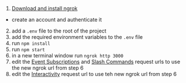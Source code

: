 1. [Download and install ngrok](https://ngrok.com/download)
  - create an account and authenticate it
2. add a `.env` file to the root of the project
3. add the required environment variables to the `.env` file
4. run `npm install`
5. run `npm start`
6. in a new terminal window run `ngrok http 3000`
7. edit the [Event Subscriptions](https://api.slack.com/apps/A03UL32MZQC/event-subscriptions) and [Slash Commands](https://api.slack.com/apps/A03UL32MZQC/slash-commands) request urls to use the new ngrok url from step 6
8. edit the [Interactivity](https://api.slack.com/apps/A03UL32MZQC/interactive-messages) request url to use teh new ngrok url from step 6